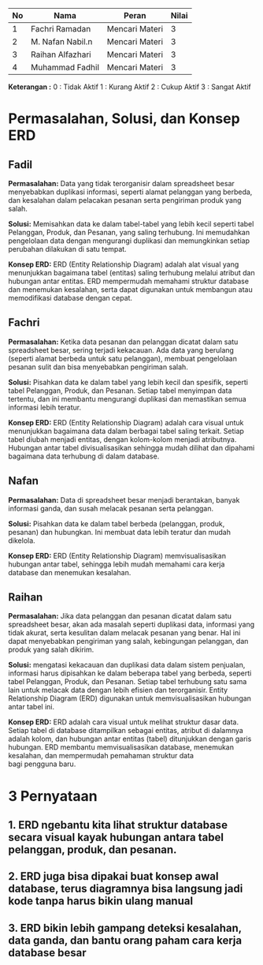  
| No  | Nama             | Peran          | Nilai |
| --- | ---------------- | -------------- | ----- |
| 1   | Fachri Ramadan   | Mencari Materi | 3     |
| 2   | M. Nafan Nabil.n | Mencari Materi | 3     |
| 3   | Raihan Alfazhari | Mencari Materi | 3     |
| 4   | Muhammad Fadhil  | Mencari Materi | 3     |
**Keterangan :**
0 : Tidak Aktif
1 : Kurang Aktif
2 : Cukup Aktif
3 : Sangat Aktif
#  Permasalahan, Solusi, dan Konsep ERD

## Fadil 
**Permasalahan:**
Data yang tidak terorganisir dalam spreadsheet besar menyebabkan duplikasi informasi, seperti alamat pelanggan yang berbeda, dan kesalahan dalam pelacakan pesanan serta pengiriman produk yang salah.

**Solusi:**
Memisahkan data ke dalam tabel-tabel yang lebih kecil seperti tabel Pelanggan, Produk, dan Pesanan, yang saling terhubung. Ini memudahkan pengelolaan data dengan mengurangi duplikasi dan memungkinkan setiap perubahan dilakukan di satu tempat.

**Konsep ERD:**
ERD (Entity Relationship Diagram) adalah alat visual yang menunjukkan bagaimana tabel (entitas) saling terhubung melalui atribut dan hubungan antar entitas. ERD mempermudah memahami struktur database dan menemukan kesalahan, serta dapat digunakan untuk membangun atau memodifikasi database dengan cepat.

## Fachri
**Permasalahan:**
Ketika data pesanan dan pelanggan dicatat dalam satu spreadsheet besar, sering terjadi kekacauan. Ada data yang berulang (seperti alamat berbeda untuk satu pelanggan), membuat pengelolaan pesanan sulit dan bisa menyebabkan pengiriman salah.

**Solusi:**
Pisahkan data ke dalam tabel yang lebih kecil dan spesifik, seperti tabel Pelanggan, Produk, dan Pesanan. Setiap tabel menyimpan data tertentu, dan ini membantu mengurangi duplikasi dan memastikan semua informasi lebih teratur.

**Konsep ERD:**
ERD (Entity Relationship Diagram) adalah cara visual untuk menunjukkan bagaimana data dalam berbagai tabel saling terkait. Setiap tabel diubah menjadi entitas, dengan kolom-kolom menjadi atributnya. Hubungan antar tabel divisualisasikan sehingga mudah dilihat dan dipahami bagaimana data terhubung di dalam database.

## Nafan
**Permasalahan:**
Data di spreadsheet besar menjadi berantakan, banyak informasi ganda, dan susah melacak pesanan serta pelanggan.

**Solusi:**
Pisahkan data ke dalam tabel berbeda (pelanggan, produk, pesanan) dan hubungkan. Ini membuat data lebih teratur dan mudah dikelola.

**Konsep ERD:**
ERD (Entity Relationship Diagram) memvisualisasikan hubungan antar tabel, sehingga lebih mudah memahami cara kerja database dan menemukan kesalahan.


## Raihan
**Permasalahan:**
Jika data pelanggan dan pesanan dicatat dalam satu spreadsheet besar, akan ada masalah seperti duplikasi data, informasi yang tidak akurat, serta kesulitan dalam melacak pesanan yang benar. Hal ini dapat menyebabkan pengiriman yang salah, kebingungan pelanggan, dan produk yang salah dikirim.

**Solusi:**
mengatasi kekacauan dan duplikasi data dalam sistem penjualan, informasi harus dipisahkan ke dalam beberapa tabel yang berbeda, seperti tabel Pelanggan, Produk, dan Pesanan. Setiap tabel terhubung satu sama lain untuk melacak data dengan lebih efisien dan terorganisir. Entity Relationship Diagram (ERD) digunakan untuk memvisualisasikan hubungan antar tabel ini.

**Konsep ERD:**
ERD adalah cara visual untuk melihat struktur dasar data. Setiap tabel di database ditampilkan sebagai entitas, atribut di dalamnya adalah kolom, dan hubungan antar entitas (tabel) ditunjukkan dengan garis hubungan. ERD membantu memvisualisasikan database, menemukan kesalahan, dan mempermudah pemahaman struktur data bagi pengguna baru.

# 3 Pernyataan

## 1. ERD ngebantu kita lihat struktur database secara visual kayak hubungan antara tabel pelanggan, produk, dan pesanan.

## 2. ERD juga bisa dipakai  buat konsep awal database, terus diagramnya bisa langsung jadi kode tanpa harus bikin ulang manual

## 3. ERD bikin lebih gampang deteksi kesalahan, data ganda, dan  bantu orang paham cara kerja database besar
